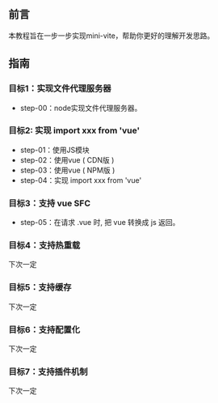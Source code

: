 ## 前言
本教程旨在一步一步实现mini-vite，帮助你更好的理解开发思路。

## 指南
### 目标1：实现文件代理服务器
* step-00：node实现文件代理服务器。

### 目标2: 实现 import xxx from 'vue'
* step-01：使用JS模块
* step-02：使用vue ( CDN版 )
* step-03：使用vue ( NPM版 )
* step-04：实现 import xxx from 'vue'

### 目标3：支持 vue SFC
* step-05：在请求 .vue 时, 把 vue 转换成 js 返回。

### 目标4：支持热重载
下次一定

### 目标5：支持缓存
下次一定

### 目标6：支持配置化
下次一定

### 目标7：支持插件机制
下次一定